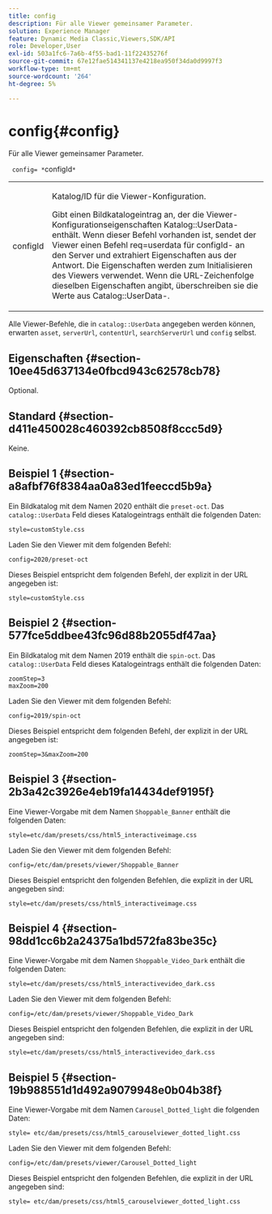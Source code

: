 ```yaml
---
title: config
description: Für alle Viewer gemeinsamer Parameter.
solution: Experience Manager
feature: Dynamic Media Classic,Viewers,SDK/API
role: Developer,User
exl-id: 503a1fc6-7a6b-4f55-bad1-11f22435276f
source-git-commit: 67e12fae514341137e4218ea950f34da0d9997f3
workflow-type: tm+mt
source-wordcount: '264'
ht-degree: 5%

---
```


# config{#config}

Für alle Viewer gemeinsamer Parameter.

` config= *`configId`*`

<table id="table_9B98C97485DD4DEB8A6ECBCE8DF6B886"> 
 <tbody> 
  <tr> 
   <td colname="col1"> <p> <span class="codeph"> <span class="varname"> configId </span> </span> </p> </td> 
   <td colname="col2"> <p>Katalog/ID für die Viewer-Konfiguration. </p> <p> Gibt einen Bildkatalogeintrag an, der die Viewer-Konfigurationseigenschaften <span class="codeph"> Katalog::UserData-</span> enthält. Wenn dieser Befehl vorhanden ist, sendet der Viewer einen <span class="codeph"> Befehl req=userdata </span> für <span class="codeph"> configId-</span> an den Server und extrahiert Eigenschaften aus der Antwort. Die Eigenschaften werden zum Initialisieren des Viewers verwendet. Wenn die URL-Zeichenfolge dieselben Eigenschaften angibt, überschreiben sie die Werte aus <span class="codeph"> Catalog::UserData-</span>. </p> </td> 
  </tr> 
 </tbody> 
</table>

Alle Viewer-Befehle, die in `catalog::UserData` angegeben werden können, erwarten `asset`, `serverUrl`, `contentUrl`, `searchServerUrl` und `config` selbst.

## Eigenschaften {#section-10ee45d637134e0fbcd943c62578cb78}

Optional.

## Standard {#section-d411e450028c460392cb8508f8ccc5d9}

Keine.

## Beispiel 1 {#section-a8afbf76f8384aa0a83ed1feeccd5b9a}

Ein Bildkatalog mit dem Namen 2020 enthält die `preset-oct`. Das `catalog::UserData` Feld dieses Katalogeintrags enthält die folgenden Daten:

```
style=customStyle.css
```

Laden Sie den Viewer mit dem folgenden Befehl:

```
config=2020/preset-oct
```

Dieses Beispiel entspricht dem folgenden Befehl, der explizit in der URL angegeben ist:

```
style=customStyle.css
```

## Beispiel 2 {#section-577fce5ddbee43fc96d88b2055df47aa}

Ein Bildkatalog mit dem Namen 2019 enthält die `spin-oct`. Das `catalog::UserData` Feld dieses Katalogeintrags enthält die folgenden Daten:

```
zoomStep=3 
maxZoom=200
```

Laden Sie den Viewer mit dem folgenden Befehl:

```
config=2019/spin-oct
```

Dieses Beispiel entspricht dem folgenden Befehl, der explizit in der URL angegeben ist:

```
zoomStep=3&maxZoom=200
```

## Beispiel 3 {#section-2b3a42c3926e4eb19fa14434def9195f}

Eine Viewer-Vorgabe mit dem Namen `Shoppable_Banner` enthält die folgenden Daten:

```
style=etc/dam/presets/css/html5_interactiveimage.css
```

Laden Sie den Viewer mit dem folgenden Befehl:

```
config=/etc/dam/presets/viewer/Shoppable_Banner
```

Dieses Beispiel entspricht den folgenden Befehlen, die explizit in der URL angegeben sind:

`style=etc/dam/presets/css/html5_interactiveimage.css`

## Beispiel 4 {#section-98dd1cc6b2a24375a1bd572fa83be35c}

Eine Viewer-Vorgabe mit dem Namen `Shoppable_Video_Dark` enthält die folgenden Daten:

```
style=etc/dam/presets/css/html5_interactivevideo_dark.css
```

Laden Sie den Viewer mit dem folgenden Befehl:

```
config=/etc/dam/presets/viewer/Shoppable_Video_Dark
```

Dieses Beispiel entspricht den folgenden Befehlen, die explizit in der URL angegeben sind:

```
style=etc/dam/presets/css/html5_interactivevideo_dark.css
```

## Beispiel 5 {#section-19b988551d1d492a9079948e0b04b38f}

Eine Viewer-Vorgabe mit dem Namen `Carousel_Dotted_light` die folgenden Daten:

```
style= etc/dam/presets/css/html5_carouselviewer_dotted_light.css
```

Laden Sie den Viewer mit dem folgenden Befehl:

```
config=/etc/dam/presets/viewer/Carousel_Dotted_light
```

Dieses Beispiel entspricht den folgenden Befehlen, die explizit in der URL angegeben sind:

```
style= etc/dam/presets/css/html5_carouselviewer_dotted_light.css
```
